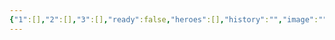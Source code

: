 ```yaml
---
{"1":[],"2":[],"3":[],"ready":false,"heroes":[],"history":"","image":"","images":[],"features":[],"appearance":[],"terms":[],"dg-publish":true,"permalink":"/tabliczy/biblejskie-syuzhety/omovenie-nog/","dgPassFrontmatter":true}
---
```



